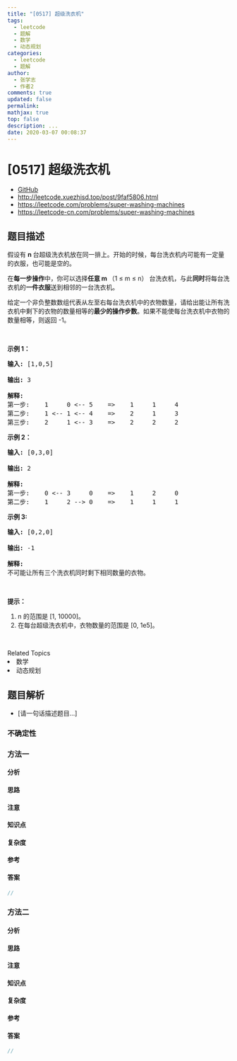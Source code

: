 ```yaml
---
title: "[0517] 超级洗衣机"
tags:
  - leetcode
  - 题解
  - 数学
  - 动态规划
categories:
  - leetcode
  - 题解
author:
  - 张学志
  - 作者2
comments: true
updated: false
permalink:
mathjax: true
top: false
description: ...
date: 2020-03-07 00:08:37
---
```



# [0517] 超级洗衣机
* [GitHub](https://github.com/algoboy101/LeetCodeCrowdsource/tree/master/_posts/QA/%5B0517%5D%20%E8%B6%85%E7%BA%A7%E6%B4%97%E8%A1%A3%E6%9C%BA.md)
* http://leetcode.xuezhisd.top/post/9faf5806.html
* https://leetcode.com/problems/super-washing-machines
* https://leetcode-cn.com/problems/super-washing-machines


## 题目描述

<p>假设有 <strong>n&nbsp;</strong>台超级洗衣机放在同一排上。开始的时候，每台洗衣机内可能有一定量的衣服，也可能是空的。</p>

<p>在<strong>每一步操作</strong>中，你可以选择<strong>任意 m&nbsp;</strong>（1 &le; m &le; n）&nbsp;台洗衣机，与此<strong>同时</strong>将每台洗衣机的<strong>一件衣服</strong>送到相邻的一台洗衣机。</p>

<p>给定一个非负整数数组代表从左至右每台洗衣机中的衣物数量，请给出能让所有洗衣机中剩下的衣物的数量相等的<strong>最少的操作步数</strong>。如果不能使每台洗衣机中衣物的数量相等，则返回 -1。</p>

<p>&nbsp;</p>

<p><strong>示例 1：</strong></p>

<pre><strong>输入:</strong> [1,0,5]

<strong>输出:</strong> 3

<strong>解释:</strong> 
第一步:    1     0 &lt;-- 5    =&gt;    1     1     4
第二步:    1 &lt;-- 1 &lt;-- 4    =&gt;    2     1     3    
第三步:    2     1 &lt;-- 3    =&gt;    2     2     2   
</pre>

<p><strong>示例 2：</strong></p>

<pre><strong>输入:</strong> [0,3,0]

<strong>输出:</strong> 2

<strong>解释:</strong> 
第一步:    0 &lt;-- 3     0    =&gt;    1     2     0    
第二步:    1     2 --&gt; 0    =&gt;    1     1     1     
</pre>

<p><strong>示例 3:</strong></p>

<pre><strong>输入:</strong> [0,2,0]

<strong>输出:</strong> -1

<strong>解释:</strong> 
不可能让所有三个洗衣机同时剩下相同数量的衣物。
</pre>

<p>&nbsp;</p>

<p><strong>提示：</strong></p>

<ol>
	<li>n 的范围是 [1, 10000]。</li>
	<li>在每台超级洗衣机中，衣物数量的范围是 [0, 1e5]。</li>
</ol>

<p>&nbsp;</p>
<div><div>Related Topics</div><div><li>数学</li><li>动态规划</li></div></div>


## 题目解析
* [请一句话描述题目...]

### 不确定性


### 方法一

#### 分析

#### 思路

#### 注意

#### 知识点

#### 复杂度

#### 参考

#### 答案

```cpp
//
```


### 方法二

#### 分析

#### 思路

#### 注意

#### 知识点

#### 复杂度

#### 参考

#### 答案

```cpp
//
```



